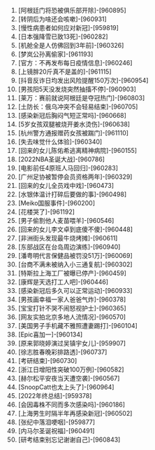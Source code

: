 
1. [阿根廷门将恐被俱乐部开除]-[960895]
1. [转阴后为啥还会咳嗽]-[960931]
1. [慢性病患者如何应对新冠]-[959819]
1. [日本强降雪已致13死]-[960282]
1. [机舱全是人仿佛回到3年前]-[960326]
1. [梦岚公孙离偷家]-[961193]
1. [官方：不再发布每日疫情信息]-[960246]
1. [上镜胖20斤真不是盖的]-[961115]
1. [抖音反诈日均发出风险提醒150万次]-[960954]
1. [男孩阳5天没发烧突然抽搐不停]-[960903]
1. [莱万：赛前就说阿根廷是夺冠热门]-[960803]
1. [土防长：俄乌冲突不会轻易结束]-[960705]
1. [感染新冠后胸闷气短正常吗]-[960668]
1. [5岁女孩双腿被烧开姜水烫伤]-[960638]
1. [杭州警方通报赠药女孩被踹门]-[961110]
1. [失去味觉什么体验]-[960340]
1. [回来的女儿陈佑希逃离精神病院]-[960155]
1. [2022NBA圣诞大战]-[960786]
1. [电影前任4原班人马回归]-[960283]
1. [广州足协被暂停会员资格两年]-[960329]
1. [回来的女儿全员戏中戏]-[960473]
1. [水银体温计打碎后要做的事]-[960498]
1. [Meiko国服事件]-[960200]
1. [花楼哭了]-[961192]
1. [男子偷割他人麦苗喂羊]-[960546]
1. [回来的女儿李文卓到底傻不傻]-[960448]
1. [非洲街头发现最牛烧烤摊]-[960611]
1. [东部战区在台岛周边演练]-[960940]
1. [潘粤明代言保健品被罚没51万]-[960069]
1. [台商不满未被纳入小三通复航]-[960302]
1. [特斯拉上海工厂被曝已停产]-[960459]
1. [康辉是天选打工人吧]-[960446]
1. [感染新冠后多久可以正常运动]-[960933]
1. [男孩画幸福一家人爸爸气炸]-[960378]
1. [宝宝打针不哭不闹怒视护士]-[960365]
1. [网友实拍北京多地人流情况]-[960570]
1. [美国男子手机藏不雅照遭妻踢打]-[960104]
1. [Epic喜加一]-[960134]
1. [原来郭晓婷演过吴镇宇女儿]-[959907]
1. [徐志胜春晚彩排路透]-[960737]
1. [考研结束]-[960730]
1. [浙江日增阳性突破100万例]-[960582]
1. [赫尔松平安夜当天遭空袭]-[960567]
1. [SnoopCatt也太上头了]-[960964]
1. [2022年终总结]-[959378]
1. [会因毒株不同而多次感染吗]-[960186]
1. [上海男生时隔半年再感染新冠]-[960502]
1. [张纪中落泪哽咽]-[959877]
1. [内马尔圣诞祝福]-[960491]
1. [研考结束别忘记谢谢自己]-[960843]
